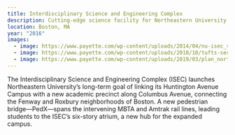 ```yaml
---
title: Interdisciplinary Science and Engineering Complex
description: Cutting-edge science facility for Northeastern University
location: Boston, MA
year: "2016"
images:
  - image: https://www.payette.com/wp-content/uploads/2014/04/nu-isec_slide_ext_3200x1800-1536x864.jpg
  - image: https://www.payette.com/wp-content/uploads/2018/10/tufts-sec_top-1600x977.jpg
  - image: https://www.payette.com/wp-content/uploads/2019/03/plan_northeastern_level-1-01-1600x1035.png
---
```

The Interdisciplinary Science and Engineering Complex (ISEC) launches Northeastern University’s long-term goal of linking its Huntington Avenue Campus with a new academic precinct along Columbus Avenue, connecting the Fenway and Roxbury neighborhoods of Boston. A new pedestrian bridge—PedX—spans the intervening MBTA and Amtrak rail lines, leading students to the ISEC’s six-story atrium, a new hub for the expanded campus.